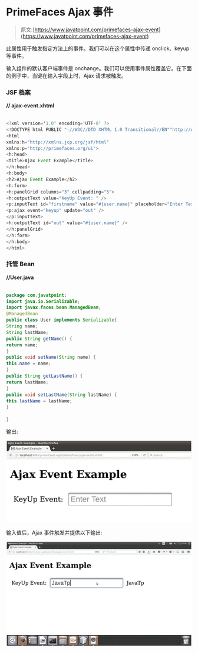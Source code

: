 # PrimeFaces Ajax 事件

> 原文:[https://www.javatpoint.com/primefaces-ajax-event](https://www.javatpoint.com/primefaces-ajax-event)

此属性用于触发指定方法上的事件。我们可以在这个属性中传递 onclick、keyup 等事件。

输入组件的默认客户端事件是 onchange。我们可以使用事件属性覆盖它。在下面的例子中，当键在输入字段上时，Ajax 请求被触发。

### JSF 档案

**// ajax-event.xhtml**

```java

<?xml version='1.0' encoding='UTF-8' ?>
<!DOCTYPE html PUBLIC "-//W3C//DTD XHTML 1.0 Transitional//EN""http://www.w3.org/TR/xhtml1/DTD/xhtml1-transitional.dtd">
<html 
xmlns:h="http://xmlns.jcp.org/jsf/html"
xmlns:p="http://primefaces.org/ui">
<h:head>
<title>Ajax Event Example</title>
</h:head>
<h:body>
<h2>Ajax Event Example</h2>
<h:form>
<h:panelGrid columns="3" cellpadding="5">
<h:outputText value="KeyUp Event: " />
<p:inputText id="firstname" value="#{user.name}" placeholder="Enter Text">
<p:ajax event="keyup" update="out" />
</p:inputText>
<h:outputText id="out" value="#{user.name}" />
</h:panelGrid>
</h:form>
</h:body>
</html>

```

### 托管 Bean

**//User.java**

```java

package com.javatpoint;
import java.io.Serializable;
import javax.faces.bean.ManagedBean;
@ManagedBean
public class User implements Serializable{
String name;
String lastName;
public String getName() {
return name;
}
public void setName(String name) {
this.name = name;
}   
public String getLastName() {
return lastName;
}
public void setLastName(String lastName) {
this.lastName = lastName;
}

}

```

输出:

![PrimeFaces Event example 1](img/3ba8932db34b9af99a2ee1295e795075.png)

输入值后，Ajax 事件触发并提供以下输出:

![PrimeFaces Event example 2](img/39e9f5b79c92fdecad77b6dba872a8c1.png)